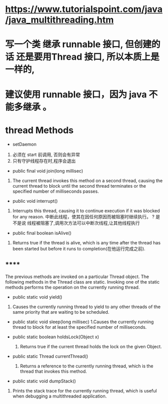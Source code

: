 # https://www.tutorialspoint.com/java/java_multithreading.htm
# 写一个类 继承 runnable 接口, 但创建的话 还是要用Thread 接口, 所以本质上是一样的,
# 建议使用 runnable 接口，因为 java 不能多继承 。


# thread Methods 

- setDaemon
1. 必须在 start 前调用, 否则会有异常
2. 只有守护线程存在时,程序会退出

- public final void join(long millisec)
1. The current thread invokes this method on a second thread,
   causing the current thread to block until the second thread terminates or 
   the specified number of milliseconds passes.

- public void interrupt()
1. Interrupts this thread, causing it to continue execution if it was blocked for any reason.
  中断此线程，使其在因任何原因而被阻塞时继续执行。 
  ? 是不是说 线程被阻塞了,调用次方法可以中断次线程,让其他线程执行
  
	
- public final boolean isAlive()
1. Returns true if the thread is alive, 
   which is any time after the thread has been started but before it runs to completion(在他运行完成之前).
   
## ****   
The previous methods are invoked on a particular Thread object. The following methods in the Thread class are static. 
Invoking one of the static methods performs the operation on the currently running thread.     


- public static void yield()
 1. Causes the currently running thread to yield to
    any other threads of the same priority that are waiting to be scheduled.

- public static void sleep(long millisec)
 1.Causes the currently running thread to block for at least the specified number of milliseconds.
 
- public static boolean holdsLock(Object x)
  1. Returns true if the current thread holds the lock on the given Object.

- public static Thread currentThread()
  1. Returns a reference to the currently running thread, which is the thread that invokes this method.

- public static void dumpStack() 
 1. Prints the stack trace for the currently running thread, 
 which is useful when debugging a multithreaded application.  
        
    